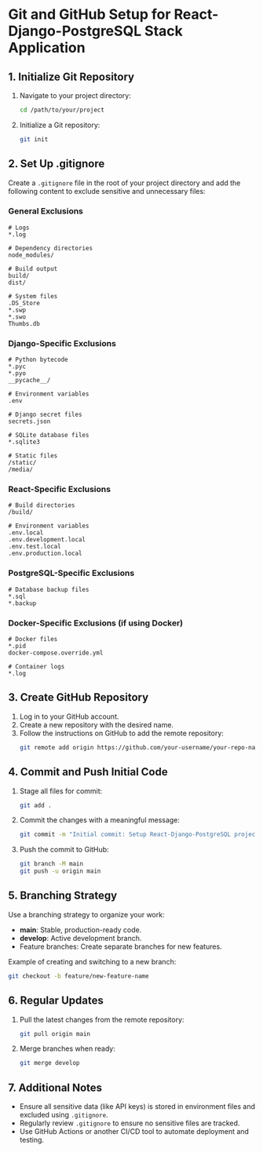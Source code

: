 # Git and GitHub Setup for React-Django-PostgreSQL Stack Application

## 1. Initialize Git Repository

1. Navigate to your project directory:
   ```bash
   cd /path/to/your/project
   ```
2. Initialize a Git repository:
   ```bash
   git init
   ```

## 2. Set Up .gitignore

Create a `.gitignore` file in the root of your project directory and add the following content to exclude sensitive and unnecessary files:

### General Exclusions
```
# Logs
*.log

# Dependency directories
node_modules/

# Build output
build/
dist/

# System files
.DS_Store
*.swp
*.swo
Thumbs.db
```

### Django-Specific Exclusions
```
# Python bytecode
*.pyc
*.pyo
__pycache__/

# Environment variables
.env

# Django secret files
secrets.json

# SQLite database files
*.sqlite3

# Static files
/static/
/media/
```

### React-Specific Exclusions
```
# Build directories
/build/

# Environment variables
.env.local
.env.development.local
.env.test.local
.env.production.local
```

### PostgreSQL-Specific Exclusions
```
# Database backup files
*.sql
*.backup
```

### Docker-Specific Exclusions (if using Docker)
```
# Docker files
*.pid
docker-compose.override.yml

# Container logs
*.log
```

## 3. Create GitHub Repository

1. Log in to your GitHub account.
2. Create a new repository with the desired name.
3. Follow the instructions on GitHub to add the remote repository:
   ```bash
   git remote add origin https://github.com/your-username/your-repo-name.git
   ```

## 4. Commit and Push Initial Code

1. Stage all files for commit:
   ```bash
   git add .
   ```
2. Commit the changes with a meaningful message:
   ```bash
   git commit -m "Initial commit: Setup React-Django-PostgreSQL project"
   ```
3. Push the commit to GitHub:
   ```bash
   git branch -M main
   git push -u origin main
   ```

## 5. Branching Strategy

Use a branching strategy to organize your work:
- **main**: Stable, production-ready code.
- **develop**: Active development branch.
- Feature branches: Create separate branches for new features.

Example of creating and switching to a new branch:
```bash
git checkout -b feature/new-feature-name
```

## 6. Regular Updates

1. Pull the latest changes from the remote repository:
   ```bash
   git pull origin main
   ```
2. Merge branches when ready:
   ```bash
   git merge develop
   ```

## 7. Additional Notes

- Ensure all sensitive data (like API keys) is stored in environment files and excluded using `.gitignore`.
- Regularly review `.gitignore` to ensure no sensitive files are tracked.
- Use GitHub Actions or another CI/CD tool to automate deployment and testing.

